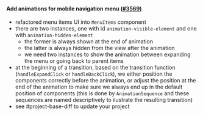 #### Add animations for mobile navigation menu ([#3569](https://github.com/shopsys/shopsys/pull/3569))

-   refactored menu items UI into `MenuItems` component
-   there are two instances, one with id `animation-visible-element` and one with `animation-hidden-element`
    -   the former is always shown at the end of animation
    -   the latter is always hidden from the view after the animation
    -   we need two instances to show the animation between expanding the menu or going back to parent items
-   at the beginning of a transition, based on the transition function (`handleExpandClick` or `handleBackClick`), we either position the components correctly before the animation, or adjust the position at the end of the animation to make sure we always end up in the default position of components (this is done by `AnimationSequence` and these sequences are named descriptively to ilustrate the resulting transition)
-   see #project-base-diff to update your project
